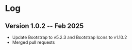 # Log

## Version 1.0.2 -- Feb 2025

* Update Bootstrap to v5.2.3 and Bootstrap Icons to v1.10.2
* Merged pull requests